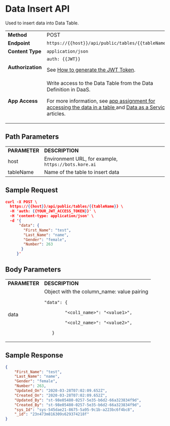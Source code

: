 # **Data Insert API**

Used to insert data into Data Table.


<table>
  <tr>
   <td><strong>Method</strong>
   </td>
   <td>POST
   </td>
  </tr>
  <tr>
   <td><strong>Endpoint</strong>
   </td>
   <td><code>https://{{host}}/api/public/tables/{{tableName}}</code>
   </td>
  </tr>
  <tr>
   <td><strong>Content Type</strong>
   </td>
   <td><code>application/json</code>
   </td>
  </tr>
  <tr>
   <td><strong>Authorization</strong>
   </td>
   <td><code>auth: {{JWT}}</code>
<p>
See <a href="https://developer.kore.ai/docs/bots/api-guide/apis/#Generating_the_JWT_Token">How to generate the JWT Token</a>.
   </td>
  </tr>
  <tr>
   <td><strong>App Access</strong>
   </td>
   <td>Write access to the Data Table from the Data Definition in DaaS.
<p>
For more information, see <a href="https://developer.kore.ai/docs/bots/advanced-topics/data-table/#Assignments">app assignment for accessing the data in a table </a>and <a href="https://developer.kore.ai/docs/bots/advanced-topics/data-as-a-service/#Assignments">Data as a Service </a>articles.
   </td>
  </tr>
</table>


## Path Parameters


<table>
  <tr>
   <td><strong>PARAMETER</strong>
   </td>
   <td><strong>DESCRIPTION</strong>
   </td>
  </tr>
  <tr>
   <td>host
   </td>
   <td>Environment URL, for example, <code>https://bots.kore.ai</code>
   </td>
  </tr>
  <tr>
   <td>tableName
   </td>
   <td>Name of the table to insert data
   </td>
  </tr>
</table>


## Sample Request


```json
curl -X POST \
  https://{{host}}/api/public/tables/{{tableName}} \
  -H 'auth: {{YOUR_JWT_ACCESS_TOKEN}}' \
  -H 'content-type: application/json' \
  -d '{
      "data": {
        "First_Name": "test",
        "Last_Name": "name",
        "Gender": "female",
        "Number": 263
       }
     }'
```


## Body Parameters


<table>
  <tr>
   <td><strong>PARAMETER</strong>
   </td>
   <td><strong>DESCRIPTION</strong>
   </td>
  </tr>
  <tr>
   <td>data
   </td>
   <td>Object with the column_name: value pairing
<p>
<code>"data": {</code>
<p>
<code>        "&lt;col1_name>": "&lt;value1>",</code>
<p>
<code>        "&lt;col2_name>": "&lt;value2>",</code>
<p>
<code>   }</code>
   </td>
  </tr>
</table>


 


## Sample Response


```json
{
    "First_Name": "test",
    "Last_Name": "name",
    "Gender": "female",
    "Number": 263,
    "Updated_On": "2020-03-28T07:02:09.652Z",
    "Created_On": "2020-03-28T07:02:09.652Z",
    "Updated_By": "st-98e05480-0257-5e35-b6d2-66a323834f9d",
    "Created_By": "st-98e05480-0257-5e35-b6d2-66a323834f9d",
    "sys_Id": "sys-545dae21-8675-5a95-9c1b-a223bc6f4bc8",
    "_id": "23n473m816309s629374218f"
}
```
